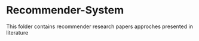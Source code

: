 # Recommender-System
This folder contains recommender research papers approches presented in literature
